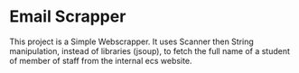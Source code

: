 # Email Scrapper

This project is a Simple Webscrapper. It uses Scanner then String manipulation, instead of libraries (jsoup), to fetch the full name of a student of member of staff from the internal ecs website.
